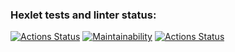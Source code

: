 ### Hexlet tests and linter status:
[![Actions Status](https://github.com/vyachka1001/php-project-lvl1/workflows/hexlet-check/badge.svg)](https://github.com/vyachka1001/php-project-lvl1/actions)
[![Maintainability](https://api.codeclimate.com/v1/badges/a99a88d28ad37a79dbf6/maintainability)](https://codeclimate.com/github/codeclimate/codeclimate/maintainability)
[![Actions Status](https://github.com/vyachka1001/php-project-lvl1/workflows/makefile/badge.svg)](https://github.com/vyachka1001/php-project-lvl1/actions)
